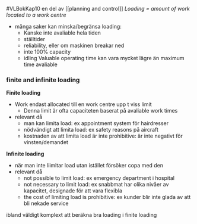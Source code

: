 #VLBokKap10
en del av [[planning and control]]
*Loading = amount of work located to a work centre*
- många saker kan minska/begränsa loading:
	- Kanske inte avaliable hela tiden
	- ställtider
	- reliability, eller om maskinen breakar ned
	- inte 100% capacity
	- idling
Valuable operating time kan vara mycket lägre än maximum time avaliable

### **finite and infinite loading**
**Finite loading**
- Work endast allocated till en work centre upp t viss limit
	- Denna limit är ofta capaciteten baserat på avaliable work times
- relevant då
	- man kan limita load: ex appointment system för hairdresser
	- nödvändigt att limita load: ex safety reasons på aircraft
	- kostnaden av att limita load är inte prohibitive: är inte negativt för vinsten/demandet

**Infinite loading**
- när man inte liimitar load utan istället försöker copa med den
- relevant då
	- not possible to limit load: ex emergency department i hospital
	- not necessary to limit load: ex snabbmat har olika nivåer av kapacitet, designade för att vara flexibla
	- the cost of limiting load is prohibitive: ex kunder blir inte glada av att bli nekade service

ibland väldigt komplext att beräkna bra loading i finite loading